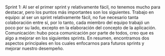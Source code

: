 Sprint 1: Al ser el primer sprint y relativamente fácil, no tenemos mucho para destacar, pero los puntos más importantes son los siguientes. Trabajo en equipo: al ser un sprint relativamente fácil, no fue necesario tanta colaboración entre sí, por lo tanto, cada miembro del equipo trabajó un poco por su lado, excepto en la elaboración del concepto de la aplicación. Comunicación: hubo poca comunicación por parte de todos, creo que es algo a mejorar en los siguientes sprints. En resumen, encontramos dos aspectos principales en los cuales enfocarnos para futuros sprints y mejorar nuestro desempeño.
